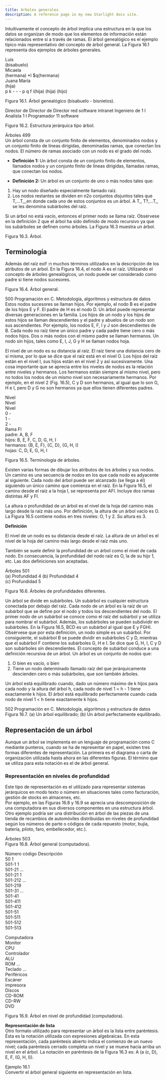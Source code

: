 ```yaml
---
title: Arboles generales
description: A reference page in my new Starlight docs site.
---
```


Intuitivamente el concepto de árbol implica una estructura en la que los datos se organizan de modo que los elementos de información están relacionados entre sí a través de ramas. El árbol genealógico es el ejemplo típico más representativo del concepto de árbol general. La Figura 16.1 representa dos ejemplos de árboles generales.

Luis  
(bisabuelo)  
Micaela  
(hermana) *I $q(hermana)  
Juana María  
(hija)  
p k - - - p q f i(hija) (hija) (hijo)

Figura 16.1. Árbol genealógico (bisabuelo - bisnietos).

Director de Director de Director red software intranet Ingeniero de 1 I Analista 1 I Programador 11 software

Figura 16.2. Estructura jerárquica tipo árbol.

Árboles 499  
Un árbol consta de un conjunto finito de elementos, denominados nodos y un conjunto finito de líneas dirigidas, denominadas ramas, que conectan los nodos. El número de ramas asociado con un nodo es el grado del nodo.

- **Definición 1:** Un árbol consta de un conjunto finito de elementos, llamados nodos y un conjunto finito de líneas dirigidas, llamadas ramas, que conectan los nodos.  

- **Definición 2:** Un árbol es un conjunto de uno o más nodos tales que:  
1. Hay un nodo diseñado especialmente llamado raíz.  
2. Los nodos restantes se dividen en n2o conjuntos disjuntos tales que T,...T,,,en donde cada uno de estos conjuntos es un árbol. A T,, T?,...T,, se les denomina subárboles del raíz.  

Si un árbol no está vacío, entonces el primer nodo se llama raíz. Obsérvese en la definición 2 que el árbol ha sido definido de modo recursivo ya que los subárboles se definen como árboles. La Figura 16.3 muestra un árbol.

Figura 16.3. Árbol.

## Terminología

Además del raíz exif :n muchos términos utilizados en la descripción de los atributos de un árbol. En la Figura 16.4, el nodo A es el raíz. Utilizando el concepto de árboles genealógicos, un nodo puede ser considerado como padre si tiene nodos sucesores.

Figura 16.4. Árbol general.

500 Programación en C. Metodología, algoritmos y estructura de datos  
Estos nodos sucesores se llaman hijos. Por ejemplo, el nodo B es el padre de los hijos E y F. El padre de H es el nodo D. Un árbol puede representar diversas generaciones en la familia. Los hijos de un nodo y los hijos de estos hijos se llaman descendientes y el padre y abuelos de un nodo son sus ascendientes. Por ejemplo, los nodos E, F, I y J son descendientes de B. Cada nodo no raíz tiene un único padre y cada padre tiene cero o más nodos hijos. Dos o más nodos con el mismo padre se llaman hermanos. Un nodo sin hijos, tales como E, I, J, G y H se llaman nodos hoja.

El nivel de un nodo es su distancia al raíz. El raíz tiene una distancia cero de sí misma, por lo que se dice que el raíz está en el nivel O. Los hijos del raíz están en el nivel I, sus hijos están en el nivel 2 y así sucesivamente. Una cosa importante que se aprecia entre los niveles de nodos es la relación entre niveles y hermanos. Los hermanos están siempre al mismo nivel, pero no todos los nodos de un mismo nivel son necesariamente hermanos. Por ejemplo, en el nivel 2 (Fig. 16.5), C y D son hermanos, al igual que lo son G, H e I, pero D y G no son hermanos ya que ellos tienen diferentes padres.

Nivel  
Nivel  
Nivel  
0 -  
1 -  
2 -  
Rama FI  
padre: A, B, F  
hijos: B, E, F, C, D, G, H, I  
hermanos: {B, E, F}, {C, D}, {G, H, I}  
hojas: C, D, E, G, H, I  

Figura 16.5. Terminología de árboles.

Existen varias formas de dibujar los atributos de los árboles y sus nodos. Un camino es una secuencia de nodos en los que cada nodo es adyacente al siguiente. Cada nodo del árbol puede ser alcanzado (se llega a él) siguiendo un único camino que comienza en el raíz. En la Figura 16.5, el camino desde el raíz a la hoja I, se representa por AFI. Incluye dos ramas distintas AF y FI.

La altura o profundidad de un árbol es el nivel de la hoja del camino más largo desde la raíz más uno. Por definición, la altura de un árbol vacío es O. La Figura 16.5 contiene nodos en tres niveles: O, 1 y 2. Su altura es 3.

**Definición**

El nivel de un nodo es su distancia desde el raíz. La altura de un árbol es el nivel de la hoja del camino más largo desde el raíz más uno.

También se suele definir la profundidad de un árbol como el nivel de cada nodo. En consecuencia, la profundidad del nodo raíz es O, la de su hijo 1, etc. Las dos definiciones son aceptadas.

Árboles 501  
(a) Profundidad 4 (b) Profundidad 4  
(c) Profundidad 5  

Figura 16.6. Árboles de profundidades diferentes.

Un árbol se divide en subárboles. Un subárbol es cualquier estructura conectada por debajo del raíz. Cada nodo de un árbol es la raíz de un subárbol que se define por el nodo y todos los descendientes del nodo. El primer nodo de un subárbol se conoce como el raíz del subárbol y se utiliza para nombrar el subárbol. Además, los subárboles se pueden subdividir en subárboles. En la Figura 16.5, BCD es un subárbol al igual que E y FGHI. Obsérvese que por esta definición, un nodo simple es un subárbol. Por consiguiente, el subárbol B se puede dividir en subárboles C y D, mientras que el subárbol F contiene los subárboles G, H e I. Se dice que G, H, I, C y D son subárboles sin descendientes. El concepto de subárbol conduce a una definición recursiva de un árbol. Un árbol es un conjunto de nodos que:  
1. O bien es vacío, o bien  
2. Tiene un nodo determinado llamado raíz del que jerárquicamente descienden cero o más subárboles, que son también árboles.

Un árbol está equilibrado cuando, dado un número máximo de k hijos para cada nodo y la altura del árbol h, cada nodo de nivel 1 < h - 1 tiene exactamente k hijos. El árbol está equilibrado perfectamente cuando cada nodo de nivel 1 < h tiene exactamente k hijos.

502 Programación en C. Metodología, algoritmos y estructura de datos  
Figura 16.7. (a) Un árbol equilibrado; (b) Un árbol perfectamente equilibrado.

## Representación de un árbol  

Aunque un árbol se implementa en un lenguaje de programación como C mediante punteros, cuando se ha de representar en papel, existen tres formas diferentes de representación. La primera es el diagrama o carta de organización utilizada hasta ahora en las diferentes figuras. El término que se utiliza para esta notación es el de árbol general.

### Representación en niveles de profundidad

Este tipo de representación es el utilizado para representar sistemas jerárquicos en modo texto o número en situaciones tales como facturación, gestión de stocks en almacenes, etc.  
Por ejemplo, en las Figuras 16.8 y 16.9 se aprecia una descomposición de una computadora en sus diversos componentes en una estructura árbol. Otro ejemplo podría ser una distribución en árbol de las piezas de una tienda de recambios de automóviles distribuidas en niveles de profundidad según los números de parte o códigos de cada repuesto (motor, bujía, batería, piloto, faro, embellecedor, etc.).

Árboles 503  
Figura 16.8. Árbol general (computadora).  

Número código Descripción  
50 1  
501-1 1  
501-21 ...  
501-21 1  
501-212 ...  
501-219  
501-31 ...  
501-41  
501-411  
501-412  
501-51  
501-511  
501-512  
501-513

Computadora  
Monitor  
CPU  
Controlador  
ALU  
ROM ...  
Teclado ...  
Periféricos  
Escáner  
impresora  
Discos  
CD-ROM  
CD-RW  
DVD

Figura 16.9. Árbol en nivel de profundidad (computadora).

**Representación de lista**  
Otro formato utilizado para representar un árbol es la lista entre paréntesis. Ésta es la notación utilizada con expresiones algebraicas. En esta representación, cada paréntesis abierto indica el comienzo de un nuevo nivel; cada paréntesis cerrado completa un nivel y se mueve hacia arriba un nivel en el árbol. La notación en paréntesis de la Figura 16.3 es: A (a (c, D), E, F, (G, H, I)).

Ejemplo 16.1  
Convertir el árbol general siguiente en representación en lista.  

